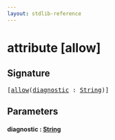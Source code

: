 ```yaml
---
layout: stdlib-reference
---
```


# attribute [allow]

## Signature

<pre>
[<a href="allow.html">allow</a>(<a href="allow.html#decl-diagnostic" class="code_param">diagnostic</a> : <a href="index.html" class="code_type">String</a>)]
</pre>

## Parameters

####  <a id="decl-diagnostic"></a>diagnostic  : [String](../types/string-0/index)


